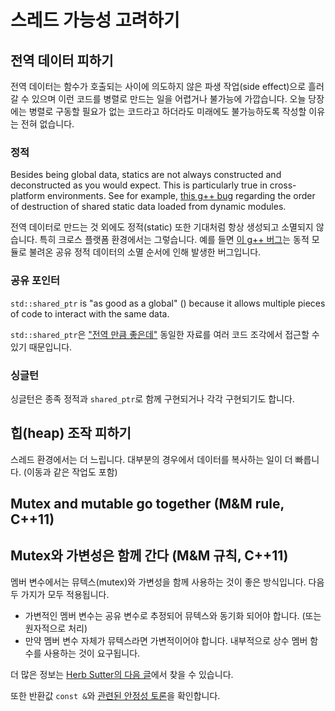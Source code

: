 # 스레드 가능성 고려하기

## 전역 데이터 피하기

전역 데이터는 함수가 호출되는 사이에 의도하지 않은 파생 작업(side effect)으로 흘러갈 수 있으며 이런 코드를 병렬로 만드는 일을 어렵거나 불가능에 가깝습니다. 오늘 당장에는 병렬로 구동할 필요가 없는 코드라고 하더라도 미래에도 불가능하도록 작성할 이유는 전혀 없습니다.

### 정적

Besides being global data, statics are not always constructed and deconstructed as you would expect. This is particularly true in cross-platform environments. See for example, [this g++ bug](https://gcc.gnu.org/bugzilla/show_bug.cgi?id=66830) regarding the order of destruction of shared static data loaded from dynamic modules.

전역 데이터로 만드는 것 외에도 정적(static) 또한 기대처럼 항상 생성되고 소멸되지 않습니다. 특히 크로스 플랫폼 환경에서는 그렇습니다. 예를 들면 [이 g++ 버그](https://gcc.gnu.org/bugzilla/show_bug.cgi?id=66830)는 동적 모듈로 불려온 공유 정적 데이터의 소멸 순서에 인해 발생한 버그입니다.

### 공유 포인터

`std::shared_ptr` is "as good as a global" () because it allows multiple pieces of code to interact with the same data.

`std::shared_ptr`은 ["전역 만큼 좋은데"](http://stackoverflow.com/a/18803611/29975) 동일한 자료를 여러 코드 조각에서 접근할 수 있기 때문입니다.

### 싱글턴

싱글턴은 종족 정적과 `shared_ptr`로 함께 구현되거나 각각 구현되기도 합니다.

## 힙(heap) 조작 피하기

스레드 환경에서는 더 느립니다. 대부분의 경우에서 데이터를 복사하는 일이 더 빠릅니다. (이동과 같은 작업도 포함)

## Mutex and mutable go together (M&M rule, C++11)

## Mutex와 가변성은 함께 간다 (M&M 규칙, C++11)

멤버 변수에서는 뮤텍스(mutex)와 가변성을 함께 사용하는 것이 좋은 방식입니다. 다음 두 가지가 모두 적용됩니다.
* 가변적인 멤버 변수는 공유 변수로 추정되어 뮤텍스와 동기화 되어야 합니다. (또는 원자적으로 처리)
* 만약 멤버 변수 자체가 뮤텍스라면 가변적이어야 합니다. 내부적으로 상수 멤버 함수를 사용하는 것이 요구됩니다.

더 많은 정보는 [Herb Sutter의 다음 글](http://herbsutter.com/2013/05/24/gotw-6a-const-correctness-part-1-3/)에서 찾을 수 있습니다.

또한 반환값 `const &`와 [관련된 안정성 토론](04-Considering_Safety.ko_KR.md#주의깊게-반환-형식을-고려하기)을 확인합니다.
